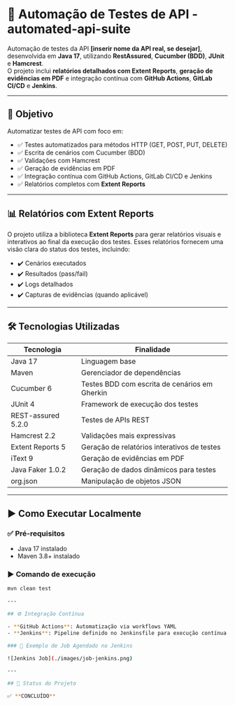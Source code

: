 # 🧪 Automação de Testes de API - automated-api-suite

Automação de testes da API **[inserir nome da API real, se desejar]**, desenvolvida em **Java 17**, utilizando **RestAssured**, **Cucumber (BDD)**, **JUnit** e **Hamcrest**.  
O projeto inclui **relatórios detalhados com Extent Reports**, **geração de evidências em PDF** e integração contínua com **GitHub Actions**, **GitLab CI/CD** e **Jenkins**.

---

## 🚀 Objetivo

Automatizar testes de API com foco em:

- ✅ Testes automatizados para métodos HTTP (GET, POST, PUT, DELETE)
- ✅ Escrita de cenários com Cucumber (BDD)
- ✅ Validações com Hamcrest
- ✅ Geração de evidências em PDF
- ✅ Integração contínua com GitHub Actions, GitLab CI/CD e Jenkins
- ✅ Relatórios completos com **Extent Reports**

---

## 📊 Relatórios com Extent Reports

O projeto utiliza a biblioteca **Extent Reports** para gerar relatórios visuais e interativos ao final da execução dos testes. Esses relatórios fornecem uma visão clara do status dos testes, incluindo:

- ✔️ Cenários executados
- ✔️ Resultados (pass/fail)
- ✔️ Logs detalhados
- ✔️ Capturas de evidências (quando aplicável)

---

## 🛠️ Tecnologias Utilizadas

| Tecnologia           | Finalidade                                        |
|----------------------|--------------------------------------------------|
| Java 17              | Linguagem base                                   |
| Maven                | Gerenciador de dependências                      |
| Cucumber 6           | Testes BDD com escrita de cenários em Gherkin    |
| JUnit 4              | Framework de execução dos testes                 |
| REST-assured 5.2.0   | Testes de APIs REST                              |
| Hamcrest 2.2         | Validações mais expressivas                      |
| Extent Reports 5     | Geração de relatórios interativos de testes     |
| iText 9              | Geração de evidências em PDF                     |
| Java Faker 1.0.2     | Geração de dados dinâmicos para testes           |
| org.json             | Manipulação de objetos JSON                      |

---

## ▶️ Como Executar Localmente

### ✅ Pré-requisitos

- Java 17 instalado  
- Maven 3.8+ instalado  

### ▶️ Comando de execução

```bash
mvn clean test

---

## ⚙️ Integração Contínua

- **GitHub Actions**: Automatização via workflows YAML  
- **Jenkins**: Pipeline definido no Jenkinsfile para execução contínua e agendada

### 📸 Exemplo de Job Agendado no Jenkins

![Jenkins Job](./images/job-jenkins.png)

---

## 📌 Status do Projeto

✅ **CONCLUÍDO**
